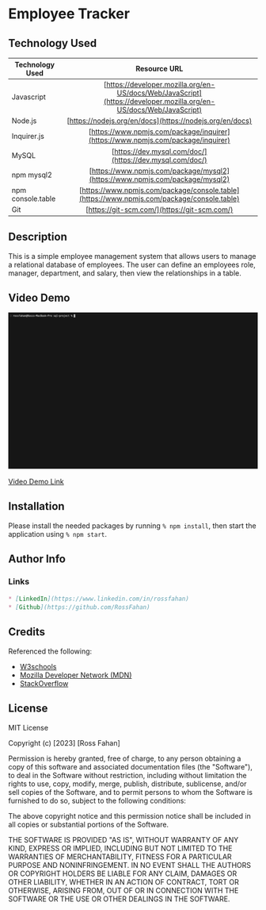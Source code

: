 # Employee Tracker

## Technology Used 

| Technology Used         | Resource URL           | 
| ------------- |:-------------:| 
| Javascript | [https://developer.mozilla.org/en-US/docs/Web/JavaScript](https://developer.mozilla.org/en-US/docs/Web/JavaScript)     |    
| Node.js | [https://nodejs.org/en/docs](https://nodejs.org/en/docs)     |  
| Inquirer.js | [https://www.npmjs.com/package/inquirer](https://www.npmjs.com/package/inquirer)     |  
| MySQL | [https://dev.mysql.com/doc/](https://dev.mysql.com/doc/)     |  
| npm mysql2 | [https://www.npmjs.com/package/mysql2](https://www.npmjs.com/package/mysql2)     |
| npm console.table | [https://www.npmjs.com/package/console.table](https://www.npmjs.com/package/console.table)     |
| Git | [https://git-scm.com/](https://git-scm.com/)     |    

## Description 

This is a simple employee management system that allows users to manage a relational database of employees. The user can define an employees role, manager, department, and salary, then view the relationships in a table.


## Video Demo
![VidGif](./Assets/demo.gif)

[Video Demo Link](https://drive.google.com/file/d/1z7uVRJ7E7W1Kako82NR865b_OBUIJNd2)

## Installation 

Please install the needed packages by running ```% npm install```, then start the application using ```% npm start```.

## Author Info
### Links

```md
* [LinkedIn](https://www.linkedin.com/in/rossfahan)
* [Github](https://github.com/RossFahan)
```


## Credits

Referenced the following:
* [W3schools](https://www.w3schools.com/)
* [Mozilla Developer Network (MDN)](https://developer.mozilla.org/)
* [StackOverflow](https://stackoverflow.com)

## License

MIT License

Copyright (c) [2023] [Ross Fahan]

Permission is hereby granted, free of charge, to any person obtaining a copy
of this software and associated documentation files (the "Software"), to deal
in the Software without restriction, including without limitation the rights
to use, copy, modify, merge, publish, distribute, sublicense, and/or sell
copies of the Software, and to permit persons to whom the Software is
furnished to do so, subject to the following conditions:

The above copyright notice and this permission notice shall be included in all
copies or substantial portions of the Software.

THE SOFTWARE IS PROVIDED "AS IS", WITHOUT WARRANTY OF ANY KIND, EXPRESS OR
IMPLIED, INCLUDING BUT NOT LIMITED TO THE WARRANTIES OF MERCHANTABILITY,
FITNESS FOR A PARTICULAR PURPOSE AND NONINFRINGEMENT. IN NO EVENT SHALL THE
AUTHORS OR COPYRIGHT HOLDERS BE LIABLE FOR ANY CLAIM, DAMAGES OR OTHER
LIABILITY, WHETHER IN AN ACTION OF CONTRACT, TORT OR OTHERWISE, ARISING FROM,
OUT OF OR IN CONNECTION WITH THE SOFTWARE OR THE USE OR OTHER DEALINGS IN THE
SOFTWARE.